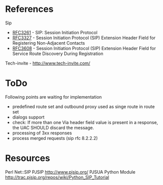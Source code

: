 # References #

Sip
  * [RFC3261](http://tools.ietf.org/html/rfc3261) - SIP: Session Initiation Protocol
  * [RFC3327](http://tools.ietf.org/html/rfc3327) - Session Initiation Protocol (SIP) Extension Header Field for Registering Non-Adjacent Contacts
  * [RFC3608](http://tools.ietf.org/html/rfc3608) - Session Initiation Protocol (SIP) Extension Header Field for Service Route Discovery During Registration

Tech-invite - http://www.tech-invite.com/

# ToDo #

Following points are waiting for implementation
  * predefined route set and outbound proxy used as singe route in route set
  * dialogs support
  * check: If more than one Via header field value is present in a response, the UAC SHOULD discard the message.
  * processing of 3xx responses
  * process merged requests (sip rfc 8.2.2.2)

# Resources #

Perl Net::SIP
PJSIP http://www.pjsip.org/
PJSUA Python Module http://trac.pjsip.org/repos/wiki/Python_SIP_Tutorial